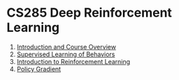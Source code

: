 # CS285 Deep Reinforcement Learning
1. [Introduction and Course Overview](./Introduction%20and%20Course%20Overview/index.md)
2. [Supervised Learning of Behaviors](./Supervised%20Learning%20of%20Behaviors/index.md)
3. [Introduction to Reinforcement Learning](./Introduction%20to%20Reinforcement%20Learning/index.md)
4. [Policy Gradient](./Policy%20Gradient/index.md)
